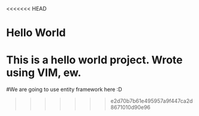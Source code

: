 <<<<<<< HEAD
# Hello World
This is a hello world project.
Wrote using VIM, ew.
=======
#We are going to use entity framework here :D 
>>>>>>> e2d70b7b61e495957a9f447ca2d8671010d90e96
